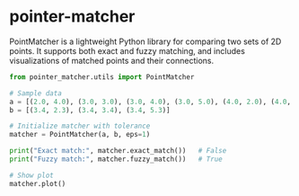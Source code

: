 # pointer-matcher

PointMatcher is a lightweight Python library for comparing two sets of 2D points. It supports both exact and fuzzy matching, and includes visualizations of matched points and their connections.

```python
from pointer_matcher.utils import PointMatcher

# Sample data
a = [(2.0, 4.0), (3.0, 3.0), (3.0, 4.0), (3.0, 5.0), (4.0, 2.0), (4.0, 3.0), (4.0, 4.0), (4.0, 5.0), (4.0, 6.0), (5.0, 3.0), (5.0, 5.0)]
b = [(3.4, 2.3), (3.4, 3.4), (3.4, 5.3)]

# Initialize matcher with tolerance
matcher = PointMatcher(a, b, eps=1)

print("Exact match:", matcher.exact_match())   # False
print("Fuzzy match:", matcher.fuzzy_match())   # True

# Show plot
matcher.plot()
```
